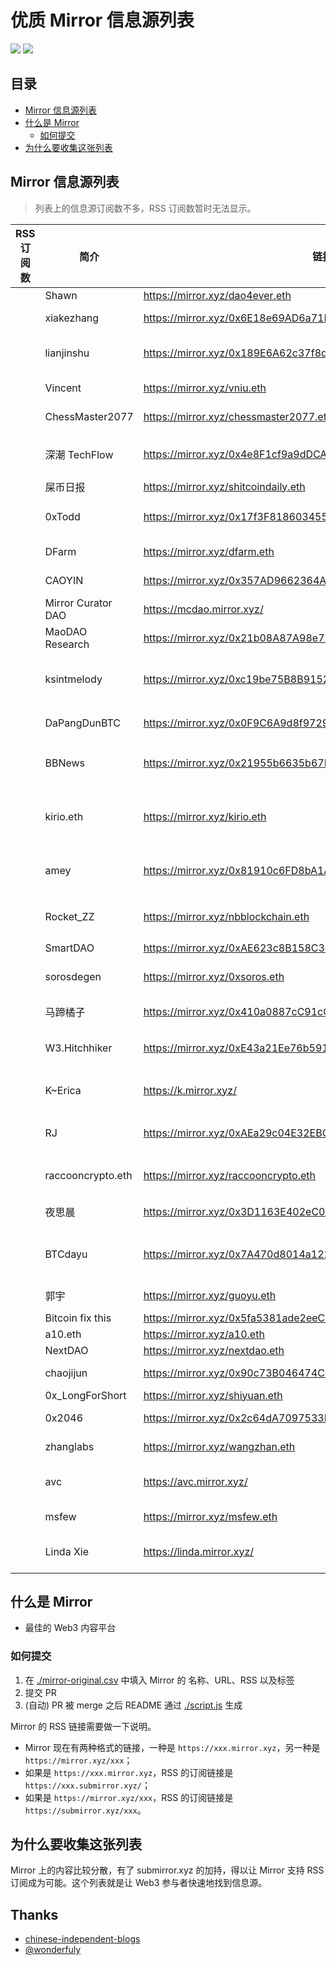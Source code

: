 
# 优质 Mirror 信息源列表

  [![](https://badgen.net/badge/icon/Website?icon=chrome&label)](https://dbarobin.com/) [![](https://badgen.net/badge/icon/Twitter?icon=twitter&label)](https://twitter.com/vrwio)

## 目录

- [Mirror 信息源列表](#Mirror-信息源列表)
- [什么是 Mirror](#什么是-Mirror)
  - [如何提交](#如何提交)
- [为什么要收集这张列表](#为什么要收集这张列表)

## Mirror 信息源列表

> 列表上的信息源订阅数不多，RSS 订阅数暂时无法显示。

| RSS 订阅数 | 简介                 | 链接                                                            | 标签                      |
| ------- | ------------------ | ------------------------------------------------------------- | ----------------------- |
|         | Shawn              | https://mirror.xyz/dao4ever.eth                               | DAO                     |
|         | xiakezhang         | https://mirror.xyz/0x6E18e69AD6a71Be81b3a00303b1021a7E0021a3A | Web3; DeFi              |
|         | lianjinshu         | https://mirror.xyz/0x189E6A62c37f8d5A8f01f023A77175439e8124ce | Web3; DeFi; GameFi      |
|         | Vincent            | https://mirror.xyz/vniu.eth                                   | DeFi; GameFi            |
|         | ChessMaster2077    | https://mirror.xyz/chessmaster2077.eth                        | Web3; NFT               |
|         | 深潮 TechFlow        | https://mirror.xyz/0x4e8F1cf9a9dDCAdeE3340daDA2CbA5508D340B4E | Web3; DeFi; 媒体          |
|         | 屎币日报               | https://mirror.xyz/shitcoindaily.eth                          | Web3                    |
|         | 0xTodd             | https://mirror.xyz/0x17f3F81860345567482E1D232FB5B6f8bD77f3Bd | Web3; DeFi; DAO         |
|         | DFarm              | https://mirror.xyz/dfarm.eth                                  | Web3; DeFi              |
|         | CAOYIN             | https://mirror.xyz/0x357AD9662364AeD7316ACBdbC76A193983E7c731 | Web3; NFT               |
|         | Mirror Curator DAO | https://mcdao.mirror.xyz/                                     | DAO                     |
|         | MaoDAO Research    | https://mirror.xyz/0x21b08A87A98e7F242038810aa4227d6BEC5A762c | DAO                     |
|         | ksintmelody        | https://mirror.xyz/0xc19be75B8B9152d884987e1B58b3F18A94875396 | Web3; DeFi; NFT; Crypto |
|         | DaPangDunBTC       | https://mirror.xyz/0x0F9C6A9d8f9729aB07b5b2B870Ce8122E76708b0 | IEO; 交易所                |
|         | BBNews             | https://mirror.xyz/0x21955b6635b67B19Ee0472b8a4Ac4E1d89521cbe | Web3; DeFi; 媒体          |
|         | kirio.eth          | https://mirror.xyz/kirio.eth                                  | Web3; DeFi; 公链; 以太坊; 空投 |
|         | amey               | https://mirror.xyz/0x81910c6FD8bA1A67367aA9cA30101c61ce1a30e0 | Web3; DeFi; 空投          |
|         | Rocket_ZZ          | https://mirror.xyz/nbblockchain.eth                           | Web3; DeFi; 空投          |
|         | SmartDAO           | https://mirror.xyz/0xAE623c8B158C3dF75b4f0f3886cA36b49b72f3e9 | DAO                     |
|         | sorosdegen         | https://mirror.xyz/0xsoros.eth                                | Web3; DeFi; DAO         |
|         | 马蹄橘子               | https://mirror.xyz/0x410a0887cC91cCf1e8Db56422b9a5D8B078c2200 | Web3; DeFi              |
|         | W3.Hitchhiker      | https://mirror.xyz/0xE43a21Ee76b591fe6E479da8a8a388FCfea6F77F | Web3; 教程; Arweave       |
|         | K~Erica            | https://k.mirror.xyz/                                         | Web3; DeFi; GameFi      |
|         | RJ                 | https://mirror.xyz/0xAEa29c04E32EBCE118ea8cee975a3317190cCCdd | Web3; 教程; Arweave       |
|         | raccooncrypto.eth  | https://mirror.xyz/raccooncrypto.eth                          | Web3; DeFi; DAO         |
|         | 夜思晨                | https://mirror.xyz/0x3D1163E402eC0c0F58297E1e88Bd992b729eE520 | 公链; Cosmos              |
|         | BTCdayu            | https://mirror.xyz/0x7A470d8014a122245b0410774618B7ED0E990Daa | Web3; DeFi; DAO; PEOPLE |
|         | 郭宇                 | https://mirror.xyz/guoyu.eth                                  | Web3; NFT               |
|         | Bitcoin fix this   | https://mirror.xyz/0x5fa5381ade2eeC5459ce93af57b5feE7d63E6831 | Bitcoin                 |
|         | a10.eth            | https://mirror.xyz/a10.eth                                    | DeFi                    |
|         | NextDAO            | https://mirror.xyz/nextdao.eth                                | DAO                     |
|         | chaojijun          | https://mirror.xyz/0x90c73B046474Ca1F7b06c60D913C1a97DbE2f08c | DeFi; Web3              |
|         | 0x_LongForShort    | https://mirror.xyz/shiyuan.eth                                | NFT                     |
|         | 0x2046             | https://mirror.xyz/0x2c64dA7097533DB7a585ee62CDE17CAE0bCb2046 | Web3; ENS               |
|         | zhanglabs          | https://mirror.xyz/wangzhan.eth                               | Web3; ENS               |
|         | avc                | https://avc.mirror.xyz/                                       | Web3; DeFi; Crypto      |
|         | msfew              | https://mirror.xyz/msfew.eth                                  | Web3; DeFi              |
|         | Linda Xie          | https://linda.mirror.xyz/                                     | Web3; DeFi; DAO         |

## 什么是 Mirror

- 最佳的 Web3 内容平台

### 如何提交

1. 在 [./mirror-original.csv](./mirror-original.csv) 中填入 Mirror 的 名称、URL、RSS 以及标签
2. 提交 PR
3. (自动) PR 被 merge 之后 README 通过 [./script.js](./script.js) 生成

Mirror 的 RSS 链接需要做一下说明。

- Mirror 现在有两种格式的链接，一种是 `https://xxx.mirror.xyz`，另一种是 `https://mirror.xyz/xxx`；
- 如果是 `https://xxx.mirror.xyz`，RSS 的订阅链接是 `https://xxx.submirror.xyz/`；
- 如果是 `https://mirror.xyz/xxx`，RSS 的订阅链接是 `https://submirror.xyz/xxx`。

## 为什么要收集这张列表

Mirror 上的内容比较分散，有了 submirror.xyz 的加持，得以让 Mirror 支持 RSS 订阅成为可能。这个列表就是让 Web3 参与者快速地找到信息源。

## Thanks

- [chinese-independent-blogs](https://github.com/timqian/chinese-independent-blogs)
- [@wonderfuly](https://twitter.com/wonderfuly)
